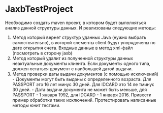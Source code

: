 # JaxbTestProject
Необходимо создать maven проект, в котором будет выполняться анализ данной структуры данных. И реализованы следующие методы:
1) Метод который вернет структур уданных Java (нужно выбрать самостоятельно), в которой элементы client будут упорядочены по дате открытия счета. Входные данные в метод xml-файл (посмотреть в сторону jaxb)
2) Метод который удалит из полученной структуры данных неактуальные документы клиента. Если документы одного типа, должен остаться документ с наибольшей датой выдачи.
3) Метод проверки даты выдачи документов (с помощью исключений)
        - Документы могут быть выданы с определенного возраста. Для PASSPORT это 16 лет минус 30 дней. Для IDCARD это 14 ле тминус 30 дней.
        - Дата выдачи документа не может быть меньше, для PASSPORT - 1 января 1992, для IDCARD -  1 января 2016.
        Привести пример обработки таких исключений. Протестировать написанные методы юнит тестами.
